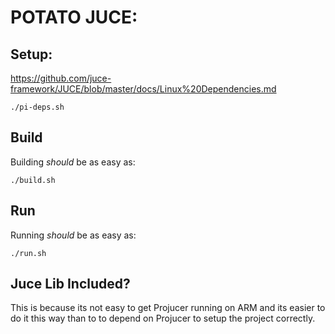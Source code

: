 # POTATO JUCE:

## Setup:
https://github.com/juce-framework/JUCE/blob/master/docs/Linux%20Dependencies.md

```
./pi-deps.sh
```

## Build

Building *should* be as easy as:
```
./build.sh
```

## Run
Running *should* be as easy as:
```
./run.sh
```

## Juce Lib Included?
This is because its not easy to get Projucer running on ARM and its easier to do it this way than to to depend on Projucer to setup the project correctly. 

